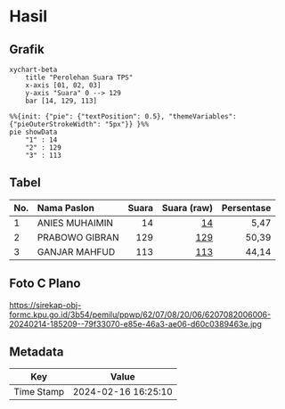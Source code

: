# Hasil

## Grafik

```mermaid
xychart-beta
    title "Perolehan Suara TPS"
    x-axis [01, 02, 03]
    y-axis "Suara" 0 --> 129
    bar [14, 129, 113]
```

```mermaid
%%{init: {"pie": {"textPosition": 0.5}, "themeVariables": {"pieOuterStrokeWidth": "5px"}} }%%
pie showData
    "1" : 14
    "2" : 129
    "3" : 113
```

## Tabel

| No. | Nama Paslon    | Suara | Suara (raw) | Persentase |
|:--- |:-------------- | -----:| -----------:| ----------:|
| 1   | ANIES MUHAIMIN | 14    | [14][p-1]   | 5,47       |
| 2   | PRABOWO GIBRAN | 129   | [129][p-2]  | 50,39      |
| 3   | GANJAR MAHFUD  | 113   | [113][p-3]  | 44,14      |


[p-1]: https://github.com/gigit-pemilu/pemilu-2024-62-kalimantan-tengah/blob/main/pilpres/hitung-suara/sub/62-kalimantan-tengah/sub/07-seruyan/sub/08-danau-seluluk/sub/2006-rungau-raya/sub/006-tps/sub/paslon-1.txt
[p-2]: https://github.com/gigit-pemilu/pemilu-2024-62-kalimantan-tengah/blob/main/pilpres/hitung-suara/sub/62-kalimantan-tengah/sub/07-seruyan/sub/08-danau-seluluk/sub/2006-rungau-raya/sub/006-tps/sub/paslon-2.txt
[p-3]: https://github.com/gigit-pemilu/pemilu-2024-62-kalimantan-tengah/blob/main/pilpres/hitung-suara/sub/62-kalimantan-tengah/sub/07-seruyan/sub/08-danau-seluluk/sub/2006-rungau-raya/sub/006-tps/sub/paslon-3.txt

## Foto C Plano

https://sirekap-obj-formc.kpu.go.id/3b54/pemilu/ppwp/62/07/08/20/06/6207082006006-20240214-185209--79f33070-e85e-46a3-ae06-d60c0389463e.jpg


## Metadata

| Key        | Value               |
| ---------- | ------------------- |
| Time Stamp | 2024-02-16 16:25:10 |



